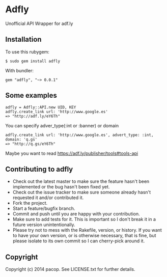 # Adfly

Unofficial API Wrapper for adf.ly

## Installation

To use this rubygem:

```
$ sudo gem install adfly
```

With bundler:

```
gem "adfly", "~> 0.0.1"
```

## Some examples
  
```  
adfly = Adfly::API.new UID, KEY
adfly.create_link url: 'http://www.google.es'
=> "http://adf.ly/eY6Th"
```

You can specify adver_type(:int or :banner) or domain

```
adfly.create_link url: 'http://www.google.es', advert_type: :int, domain: 'q.gs'
=> "http://q.gs/eY6Th"
```

Maybe you want to read https://adf.ly/publisher/tools#tools-api

## Contributing to adfly
 
* Check out the latest master to make sure the feature hasn't been implemented or the bug hasn't been fixed yet.
* Check out the issue tracker to make sure someone already hasn't requested it and/or contributed it.
* Fork the project.
* Start a feature/bugfix branch.
* Commit and push until you are happy with your contribution.
* Make sure to add tests for it. This is important so I don't break it in a future version unintentionally.
* Please try not to mess with the Rakefile, version, or history. If you want to have your own version, or is otherwise necessary, that is fine, but please isolate to its own commit so I can cherry-pick around it.


## Copyright

Copyright (c) 2014 pacop. See LICENSE.txt for
further details.

